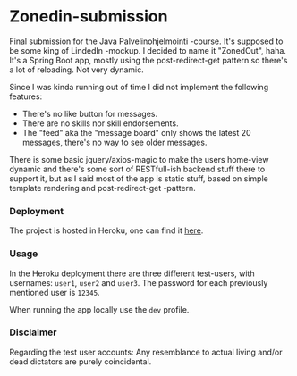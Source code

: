 # Zonedin-submission
Final submission for the Java Palvelinohjelmointi -course. It's supposed to be some king of LindedIn -mockup. I decided to name it "ZonedOut", haha.
It's a Spring Boot app, mostly using the post-redirect-get pattern so there's a lot of reloading. Not very dynamic.

Since I was kinda running out of time I did not implement the following features:

- There's no like button for messages.
- There are no skills nor skill endorsements.
- The "feed" aka the "message board" only shows the latest 20 messages, there's no way to see older messages.

There is some basic jquery/axios-magic to make the users home-view dynamic and there's some sort of RESTfull-ish backend stuff there to support it, but as I said
most of the app is static stuff, based on simple template rendering and post-redirect-get -pattern.

### Deployment

The project is hosted in Heroku, one can find it [here](https://dreadful-skull-05130.herokuapp.com).

### Usage

In the Heroku deployment there are three different test-users, with usernames: ```user1```, ```user2``` and ```user3```. The password for each previously mentioned user is ```12345```.

When running the app locally use the ```dev``` profile.

### Disclaimer

Regarding the test user accounts: Any resemblance to actual living and/or dead dictators are purely coincidental.
